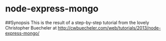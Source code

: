 # node-express-mongo

##Synopsis
This is the result of a step-by-step tutorial from the lovely Christopher Buecheler at http://cwbuecheler.com/web/tutorials/2013/node-express-mongo/
